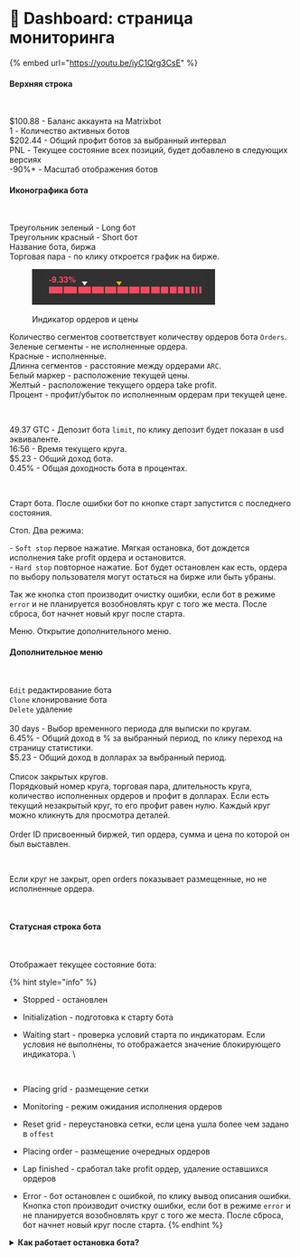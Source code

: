 # 🤖 Dashboard: страница мониторинга

{% embed url="https://youtu.be/iyC1Qrg3CsE" %}

#### Верхняя строка

<figure><img src=".gitbook/assets/image (8).png" alt=""><figcaption></figcaption></figure>

$100.88  - Баланс аккаунта на Matrixbot\
1              - Количество активных ботов\
$202.44  - Общий профит ботов за выбранный интервал\
PNL         - Текущее состояние всех позиций, будет добавлено в следующих версиях\
\-90%+     - Масштаб отображения ботов

#### Иконографика бота

<figure><img src=".gitbook/assets/image (4).png" alt=""><figcaption></figcaption></figure>

Треугольник зеленый - Long бот\
Треугольник красный - Short бот\
Название бота, биржа\
Торговая пара - по клику откроется график на бирже.&#x20;

<figure><img src=".gitbook/assets/bars.png" alt=""><figcaption><p>Индикатор ордеров и цены</p></figcaption></figure>

Количество сегментов соответствует количеству ордеров бота `Orders`. \
Зеленые сегменты - не исполненные ордера.\
Красные - исполненные.\
Длинна сегментов - расстояние между ордерами `ARC`.\
Белый маркер - расположение текущей цены.\
Желтый - расположение текущего ордера take profit.\
Процент - профит/убыток по исполненным ордерам при текущей цене.&#x20;

<figure><img src=".gitbook/assets/image (7).png" alt=""><figcaption></figcaption></figure>

49.37 GTC - Депозит бота `limit`, по клику депозит будет показан в usd эквиваленте. \
16:56 - Время текущего круга. \
$5.23 - Общий доход бота.\
0.45% - Общая доходность бота в процентах.

<figure><img src=".gitbook/assets/image (11).png" alt=""><figcaption></figcaption></figure>

Старт бота. После ошибки бот по кнопке старт запустится с последнего состояния.

Стоп. Два режима:

\- `Soft stop` первое нажатие. Мягкая остановка, бот дождется исполнения take profit ордера и остановится.\
\- `Hard stop` повторное нажатие. Бот будет остановлен как есть, ордера по выбору пользователя могут остаться на бирже или быть убраны.&#x20;

Так же кнопка стоп производит очистку ошибки, если бот в режиме `error` и не планируется возобновлять круг с того же места. После сброса, бот начнет новый круг после старта. &#x20;

Меню. Открытие дополнительного меню.

#### Дополнительное меню

&#x20;

<figure><img src=".gitbook/assets/image (2).png" alt=""><figcaption></figcaption></figure>

`Edit` редактирование бота\
`Clone` клонирование бота\
`Delete` удаление\
\
30 days - Выбор временного периода для выписки по кругам. \
6.45% - Общий доход в % за выбранный период, по клику переход на страницу статистики.\
$5.23 - Общий доход в долларах за выбранный период.\
\
Список закрытых кругов. \
Порядковый номер круга, торговая пара, длительность круга, количество исполненных ордеров и профит в долларах. Если есть текущий незакрытый круг, то его профит равен нулю. Каждый круг можно кликнуть для просмотра деталей.\
\
Order ID присвоенный биржей, тип ордера, сумма и цена по которой он был выставлен.

<figure><img src=".gitbook/assets/image (13).png" alt=""><figcaption></figcaption></figure>

&#x20;Если круг не закрыт, open orders показывает размещенные, но не исполненные ордера.

<figure><img src=".gitbook/assets/image (6).png" alt=""><figcaption></figcaption></figure>

#### Статусная строка бота

<figure><img src=".gitbook/assets/image (10).png" alt=""><figcaption></figcaption></figure>

Отображает текущее состояние бота:

{% hint style="info" %}
* Stopped - остановлен
* Initialization - подготовка к старту бота
*   Waiting start - проверка условий старта по индикаторам. Если условия не выполнены, то отображается значение блокирующего индикатора.  \


    <figure><img src=".gitbook/assets/image (12).png" alt=""><figcaption></figcaption></figure>
* Placing grid - размещение сетки
* Monitoring  - режим ожидания исполнения ордеров
* Reset grid - переустановка сетки, если цена ушла более чем задано в `offest`
* Placing order - размещение очередных ордеров
* Lap finished - сработал take profit ордер, удаление оставшихся ордеров
* Error - бот остановлен с ошибкой, по клику вывод описания ошибки. Кнопка стоп производит очистку ошибки, если бот в режиме `error` и не планируется возобновлять круг с того же места. После сброса, бот начнет новый круг после старта. &#x20;
{% endhint %}

<details>

<summary><strong>Как работает остановка бота?</strong></summary>

Если нажать на кнопку остановки бота 1 раз, то кнопка станет красной и бот перейдет в режим ожидания завершения круга и тогда остановится.

Если бот при этом находится в мониторинге или в ожидании индикаторов и при этом ни один ордер не был исполнен, тогда бот остановится сразу.

Если нажать на нее еще раз, можно будет остановить бота в данный момент, также с\без отменой ордеров.

<img src=".gitbook/assets/stop_bot.jpg" alt="" data-size="original">

</details>

